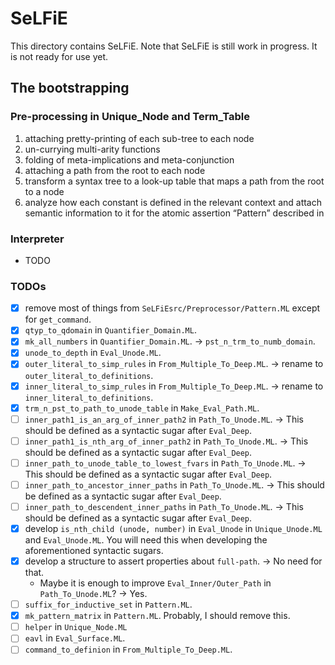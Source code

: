 # SeLFiE

This directory contains SeLFiE.
Note that SeLFiE is still work in progress.
It is not ready for use yet.

## The bootstrapping

### Pre-processing in Unique_Node and Term_Table
1. attaching pretty-printing of each sub-tree to each node
2. un-currying multi-arity functions
3. folding of meta-implications and meta-conjunction
4. attaching a path from the root to each node
5. transform a syntax tree to a look-up table that maps a path from the root to a node
6. analyze how each constant is defined in the relevant context and attach semantic information to it for the atomic assertion “Pattern” described in 

### Interpreter
- TODO

### TODOs
- [X]  remove most of things from `SeLFiEsrc/Preprocessor/Pattern.ML` except for `get_command`.
- [X] `qtyp_to_qdomain` in `Quantifier_Domain.ML`.
- [X] `mk_all_numbers` in `Quantifier_Domain.ML`. -> `pst_n_trm_to_numb_domain`.
- [X] `unode_to_depth` in `Eval_Unode.ML`.
- [X] `outer_literal_to_simp_rules` in `From_Multiple_To_Deep.ML`. -> rename to `outer_literal_to_definitions`.
- [X] `inner_literal_to_simp_rules` in `From_Multiple_To_Deep.ML`. -> rename to `inner_literal_to_definitions`.
- [X] `trm_n_pst_to_path_to_unode_table` in `Make_Eval_Path.ML`.
- [ ] `inner_path1_is_an_arg_of_inner_path2` in `Path_To_Unode.ML`. -> This should be defined as a syntactic sugar after `Eval_Deep`.
- [ ] `inner_path1_is_nth_arg_of_inner_path2` in `Path_To_Unode.ML`. -> This should be defined as a syntactic sugar after `Eval_Deep`.
- [ ] `inner_path_to_unode_table_to_lowest_fvars` in `Path_To_Unode.ML`. -> This should be defined as a syntactic sugar after `Eval_Deep`.
- [ ] `inner_path_to_ancestor_inner_paths` in `Path_To_Unode.ML`. -> This should be defined as a syntactic sugar after `Eval_Deep`.
- [ ] `inner_path_to_descendent_inner_paths` in `Path_To_Unode.ML`. -> This should be defined as a syntactic sugar after `Eval_Deep`.
- [X] develop `is_nth_child (unode, number)` in `Eval_Unode` in `Unique_Unode.ML` and `Eval_Unode.ML`.
      You will  need this when developing the aforementioned syntactic sugars.
- [X] develop a structure to assert properties about `full-path`. -> No need for that.
   - Maybe it is enough to improve `Eval_Inner/Outer_Path` in `Path_To_Unode.ML`? -> Yes.
- [ ] `suffix_for_inductive_set` in `Pattern.ML`.
- [X] `mk_pattern_matrix` in `Pattern.ML`. Probably, I should remove this.
- [ ] `helper` in `Unique_Node.ML`
- [ ] `eavl` in `Eval_Surface.ML`.
- [ ] `command_to_definion` in `From_Multiple_To_Deep.ML`.
